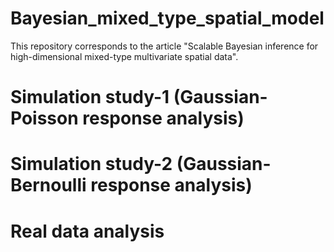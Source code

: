 # Bayesian_mixed_type_spatial_model
This repository corresponds to the article "Scalable Bayesian inference for high-dimensional mixed-type multivariate spatial data".

# Simulation study-1 (Gaussian-Poisson response analysis)

# Simulation study-2 (Gaussian-Bernoulli response analysis)

# Real data analysis


